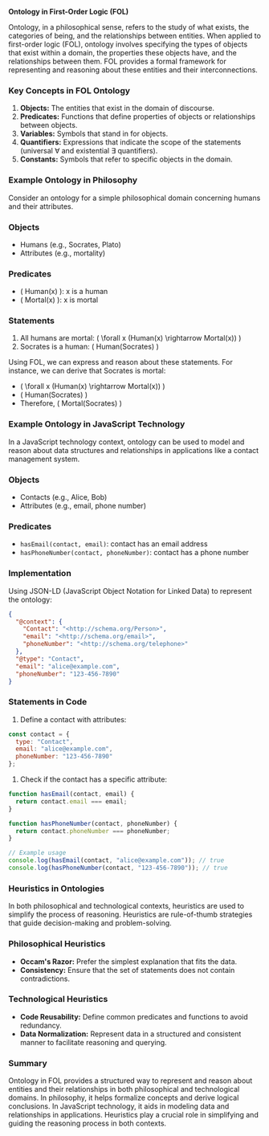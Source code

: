 **Ontology in First-Order Logic (FOL)**

Ontology, in a philosophical sense, refers to the study of what exists, the categories of being, and the relationships between entities. When applied to first-order logic (FOL), ontology involves specifying the types of objects that exist within a domain, the properties these objects have, and the relationships between them. FOL provides a formal framework for representing and reasoning about these entities and their interconnections.

### Key Concepts in FOL Ontology

1. **Objects:** The entities that exist in the domain of discourse.
2. **Predicates:** Functions that define properties of objects or relationships between objects.
3. **Variables:** Symbols that stand in for objects.
4. **Quantifiers:** Expressions that indicate the scope of the statements (universal ∀ and existential ∃ quantifiers).
5. **Constants:** Symbols that refer to specific objects in the domain.

### Example Ontology in Philosophy

Consider an ontology for a simple philosophical domain concerning humans and their attributes.

### Objects

- Humans (e.g., Socrates, Plato)
- Attributes (e.g., mortality)

### Predicates

- \( Human(x) \): x is a human
- \( Mortal(x) \): x is mortal

### Statements

1. All humans are mortal: \( \forall x (Human(x) \rightarrow Mortal(x)) \)
2. Socrates is a human: \( Human(Socrates) \)

Using FOL, we can express and reason about these statements. For instance, we can derive that Socrates is mortal:

- \( \forall x (Human(x) \rightarrow Mortal(x)) \)
- \( Human(Socrates) \)
- Therefore, \( Mortal(Socrates) \)

### Example Ontology in JavaScript Technology

In a JavaScript technology context, ontology can be used to model and reason about data structures and relationships in applications like a contact management system.

### Objects

- Contacts (e.g., Alice, Bob)
- Attributes (e.g., email, phone number)

### Predicates

- `hasEmail(contact, email)`: contact has an email address
- `hasPhoneNumber(contact, phoneNumber)`: contact has a phone number

### Implementation

Using JSON-LD (JavaScript Object Notation for Linked Data) to represent the ontology:

```JSON
{
  "@context": {
    "Contact": "<http://schema.org/Person>",
    "email": "<http://schema.org/email>",
    "phoneNumber": "<http://schema.org/telephone>"
  },
  "@type": "Contact",
  "email": "alice@example.com",
  "phoneNumber": "123-456-7890"
}
```

### Statements in Code

1. Define a contact with attributes:

```JavaScript
const contact = {
  type: "Contact",
  email: "alice@example.com",
  phoneNumber: "123-456-7890"
};
```

1. Check if the contact has a specific attribute:

```JavaScript
function hasEmail(contact, email) {
  return contact.email === email;
}

function hasPhoneNumber(contact, phoneNumber) {
  return contact.phoneNumber === phoneNumber;
}

// Example usage
console.log(hasEmail(contact, "alice@example.com")); // true
console.log(hasPhoneNumber(contact, "123-456-7890")); // true
```

### Heuristics in Ontologies

In both philosophical and technological contexts, heuristics are used to simplify the process of reasoning. Heuristics are rule-of-thumb strategies that guide decision-making and problem-solving.

### Philosophical Heuristics

- **Occam's Razor:** Prefer the simplest explanation that fits the data.
- **Consistency:** Ensure that the set of statements does not contain contradictions.

### Technological Heuristics

- **Code Reusability:** Define common predicates and functions to avoid redundancy.
- **Data Normalization:** Represent data in a structured and consistent manner to facilitate reasoning and querying.

### Summary

Ontology in FOL provides a structured way to represent and reason about entities and their relationships in both philosophical and technological domains. In philosophy, it helps formalize concepts and derive logical conclusions. In JavaScript technology, it aids in modeling data and relationships in applications. Heuristics play a crucial role in simplifying and guiding the reasoning process in both contexts.